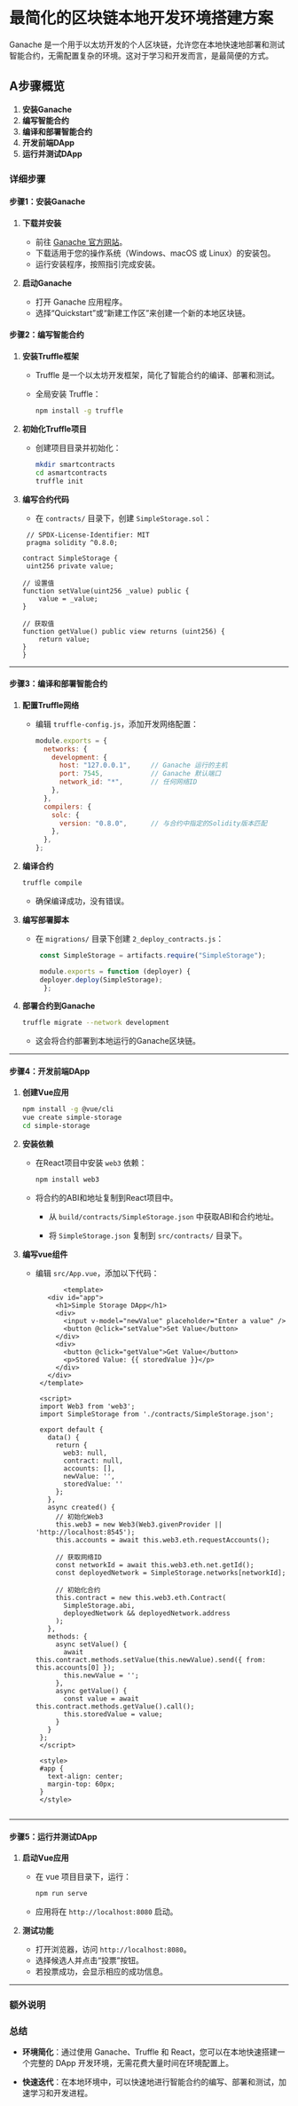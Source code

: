 # 最简化的区块链本地开发环境搭建方案

Ganache 是一个用于以太坊开发的个人区块链，允许您在本地快速地部署和测试智能合约，无需配置复杂的环境。这对于学习和开发而言，是最简便的方式。

## A步骤概览

1. **安装Ganache**
2. **编写智能合约**
3. **编译和部署智能合约**
4. **开发前端DApp**
5. **运行并测试DApp**

### **详细步骤**

#### **步骤1：安装Ganache**

1. **下载并安装**

    - 前往 [Ganache 官方网站](https://trufflesuite.com/ganache/)。
    - 下载适用于您的操作系统（Windows、macOS 或 Linux）的安装包。
    - 运行安装程序，按照指引完成安装。

2. **启动Ganache**

    - 打开 Ganache 应用程序。
    - 选择“Quickstart”或“新建工作区”来创建一个新的本地区块链。
  
#### **步骤2：编写智能合约**

1. **安装Truffle框架**

    - Truffle 是一个以太坊开发框架，简化了智能合约的编译、部署和测试。

    - 全局安装 Truffle：

      ```bash
      npm install -g truffle
      ```

2. **初始化Truffle项目**

    - 创建项目目录并初始化：

      ```bash
      mkdir smartcontracts
      cd asmartcontracts
      truffle init
      ```

3. **编写合约代码**

    - 在 `contracts/` 目录下，创建 `SimpleStorage.sol`：

    ```solidity
     // SPDX-License-Identifier: MIT
     pragma solidity ^0.8.0;

    contract SimpleStorage {
     uint256 private value;

    // 设置值
    function setValue(uint256 _value) public {
        value = _value;
    }

    // 获取值
    function getValue() public view returns (uint256) {
        return value;
    }
    }
      ```

---

#### **步骤3：编译和部署智能合约**

1. **配置Truffle网络**

    - 编辑 `truffle-config.js`，添加开发网络配置：

      ```javascript
      module.exports = {
        networks: {
          development: {
            host: "127.0.0.1",     // Ganache 运行的主机
            port: 7545,            // Ganache 默认端口
            network_id: "*",       // 任何网络ID
          },
        },
        compilers: {
          solc: {
            version: "0.8.0",      // 与合约中指定的Solidity版本匹配
          },
        },
      };
      ```

2. **编译合约**

   ```bash
   truffle compile
   ```

    - 确保编译成功，没有错误。

3. **编写部署脚本**

    - 在 `migrations/` 目录下创建 `2_deploy_contracts.js`：

      ```javascript
       const SimpleStorage = artifacts.require("SimpleStorage");

       module.exports = function (deployer) {
       deployer.deploy(SimpleStorage);
        };

      ```

4. **部署合约到Ganache**

   ```bash
   truffle migrate --network development
   ```

    - 这会将合约部署到本地运行的Ganache区块链。
---

#### **步骤4：开发前端DApp**

1. **创建Vue应用**

   ```bash
   npm install -g @vue/cli
   vue create simple-storage
   cd simple-storage

   ```

2. **安装依赖**

    - 在React项目中安装 `web3` 依赖：

      ```bash
      npm install web3
      ```

    - 将合约的ABI和地址复制到React项目中。

        - 从 `build/contracts/SimpleStorage.json` 中获取ABI和合约地址。

        - 将 `SimpleStorage.json` 复制到 `src/contracts/` 目录下。

3. **编写vue组件**

    - 编辑 `src/App.vue`，添加以下代码：

      ```vue
             <template>
         <div id="app">
           <h1>Simple Storage DApp</h1>
           <div>
             <input v-model="newValue" placeholder="Enter a value" />
             <button @click="setValue">Set Value</button>
           </div>
           <div>
             <button @click="getValue">Get Value</button>
             <p>Stored Value: {{ storedValue }}</p>
           </div>
         </div>
       </template>
       
       <script>
       import Web3 from 'web3';
       import SimpleStorage from './contracts/SimpleStorage.json';
       
       export default {
         data() {
           return {
             web3: null,
             contract: null,
             accounts: [],
             newValue: '',
             storedValue: ''
           };
         },
         async created() {
           // 初始化Web3
           this.web3 = new Web3(Web3.givenProvider || 'http://localhost:8545');
           this.accounts = await this.web3.eth.requestAccounts();
       
           // 获取网络ID
           const networkId = await this.web3.eth.net.getId();
           const deployedNetwork = SimpleStorage.networks[networkId];
       
           // 初始化合约
           this.contract = new this.web3.eth.Contract(
             SimpleStorage.abi,
             deployedNetwork && deployedNetwork.address
           );
         },
         methods: {
           async setValue() {
             await this.contract.methods.setValue(this.newValue).send({ from: this.accounts[0] });
             this.newValue = '';
           },
           async getValue() {
             const value = await this.contract.methods.getValue().call();
             this.storedValue = value;
           }
         }
       };
       </script>
       
       <style>
       #app {
         text-align: center;
         margin-top: 60px;
       }
       </style>
       
      ```

---

#### **步骤5：运行并测试DApp**

1. **启动Vue应用**

    - 在 vue 项目目录下，运行：

      ```bash
      npm run serve
      ```

    - 应用将在 `http://localhost:8080` 启动。

2. **测试功能**

    - 打开浏览器，访问 `http://localhost:8080`。
    - 选择候选人并点击“投票”按钮。
    - 若投票成功，会显示相应的成功信息。

---

### **额外说明**

### **总结**

- **环境简化**：通过使用 Ganache、Truffle 和 React，您可以在本地快速搭建一个完整的 DApp 开发环境，无需花费大量时间在环境配置上。

- **快速迭代**：在本地环境中，可以快速地进行智能合约的编写、部署和测试，加速学习和开发进程。

